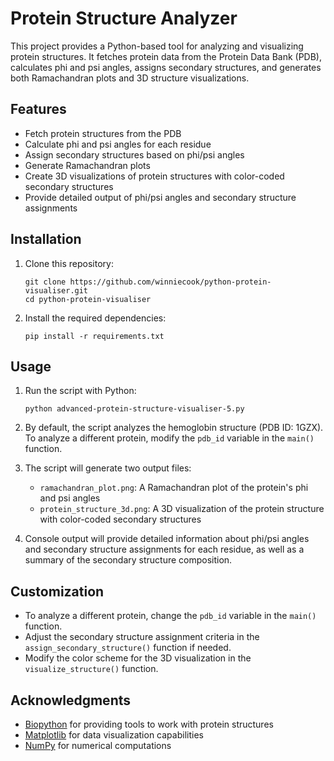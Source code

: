 # Protein Structure Analyzer

This project provides a Python-based tool for analyzing and visualizing protein structures. It fetches protein data from the Protein Data Bank (PDB), calculates phi and psi angles, assigns secondary structures, and generates both Ramachandran plots and 3D structure visualizations.

## Features

- Fetch protein structures from the PDB
- Calculate phi and psi angles for each residue
- Assign secondary structures based on phi/psi angles
- Generate Ramachandran plots
- Create 3D visualizations of protein structures with color-coded secondary structures
- Provide detailed output of phi/psi angles and secondary structure assignments

## Installation

1. Clone this repository:
   ```
   git clone https://github.com/winniecook/python-protein-visualiser.git
   cd python-protein-visualiser
   ```

2. Install the required dependencies:
   ```
   pip install -r requirements.txt
   ```

## Usage

1. Run the script with Python:
   ```
   python advanced-protein-structure-visualiser-5.py
   ```

2. By default, the script analyzes the hemoglobin structure (PDB ID: 1GZX). To analyze a different protein, modify the `pdb_id` variable in the `main()` function.

3. The script will generate two output files:
   - `ramachandran_plot.png`: A Ramachandran plot of the protein's phi and psi angles
   - `protein_structure_3d.png`: A 3D visualization of the protein structure with color-coded secondary structures

4. Console output will provide detailed information about phi/psi angles and secondary structure assignments for each residue, as well as a summary of the secondary structure composition.

## Customization

- To analyze a different protein, change the `pdb_id` variable in the `main()` function.
- Adjust the secondary structure assignment criteria in the `assign_secondary_structure()` function if needed.
- Modify the color scheme for the 3D visualization in the `visualize_structure()` function.


## Acknowledgments

- [Biopython](https://biopython.org/) for providing tools to work with protein structures
- [Matplotlib](https://matplotlib.org/) for data visualization capabilities
- [NumPy](https://numpy.org/) for numerical computations
